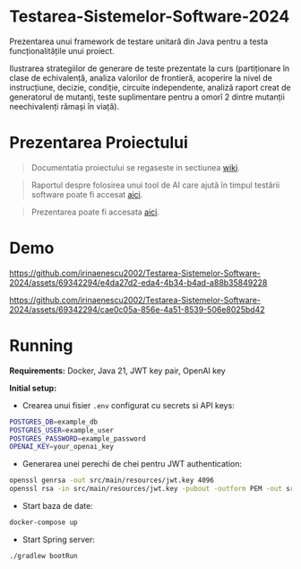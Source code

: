 # Testarea-Sistemelor-Software-2024
Prezentarea unui framework de testare unitară din Java pentru a testa funcționalitățile unui proiect. 

Ilustrarea strategiilor de generare de teste prezentate la curs (partiționare în clase de
echivalență, analiza valorilor de frontieră, acoperire la nivel de instrucțiune, decizie, condiție,
circuite independente, analiză raport creat de generatorul de mutanți, teste suplimentare pentru a
omorî 2 dintre mutanții neechivalenți rămași în viață).

# Prezentarea Proiectului

> Documentatia proiectului se regaseste in sectiunea [wiki](https://github.com/irinaenescu2002/Testarea-Sistemelor-Software-2024/wiki).

>Raportul despre folosirea unui tool de AI care ajută în timpul testării software poate fi accesat [aici](https://github.com/irinaenescu2002/Testarea-Sistemelor-Software-2024/wiki/03.-Raport-despre-folosirea-unui-tool-AI-%E2%80%90-chatGPT).

>Prezentarea poate fi accesata [aici](https://github.com/irinaenescu2002/Testarea-Sistemelor-Software-2024/blob/main/Testarea-Sistemelor-Software-2024-Prezentare.pdf).

# Demo 

https://github.com/irinaenescu2002/Testarea-Sistemelor-Software-2024/assets/69342294/e4da27d2-eda4-4b34-b4ad-a88b35849228


https://github.com/irinaenescu2002/Testarea-Sistemelor-Software-2024/assets/69342294/cae0c05a-856e-4a51-8539-506e8025bd42


# Running

**Requirements:** Docker, Java 21, JWT key pair, OpenAI key  

**Initial setup:**

- Crearea unui fisier `.env` configurat cu secrets si API keys:

```sh
POSTGRES_DB=example_db
POSTGRES_USER=example_user
POSTGRES_PASSWORD=example_password
OPENAI_KEY=your_openai_key
```

- Generarea unei perechi de chei pentru JWT authentication:

```sh
openssl genrsa -out src/main/resources/jwt.key 4096
openssl rsa -in src/main/resources/jwt.key -pubout -outform PEM -out src/main/resources/jwt.pub
```

- Start baza de date:

```sh
docker-compose up
```

- Start Spring server:

```sh
./gradlew bootRun
```
